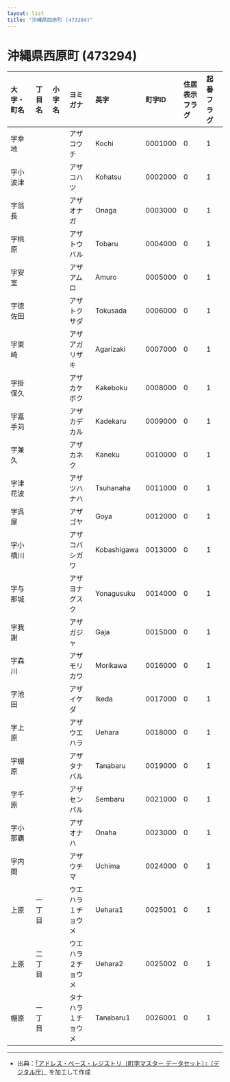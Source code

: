 ```yaml
---
layout: list
title: "沖縄県西原町 (473294)"
---
```


# 沖縄県西原町 (473294)

| 大字・町名 | 丁目名 | 小字名 | ヨミガナ | 英字 | 町字ID | 住居表示フラグ | 起番フラグ |
|:---|:---|:---|:---|:---|:---|:---|:---|
| 字幸地 |  |  | アザコウチ | Kochi | 0001000 | 0 | 1 |
| 字小波津 |  |  | アザコハツ | Kohatsu | 0002000 | 0 | 1 |
| 字翁長 |  |  | アザオナガ | Onaga | 0003000 | 0 | 1 |
| 字桃原 |  |  | アザトウバル | Tobaru | 0004000 | 0 | 1 |
| 字安室 |  |  | アザアムロ | Amuro | 0005000 | 0 | 1 |
| 字徳佐田 |  |  | アザトクサダ | Tokusada | 0006000 | 0 | 1 |
| 字東崎 |  |  | アザアガリザキ | Agarizaki | 0007000 | 0 | 1 |
| 字掛保久 |  |  | アザカケボク | Kakeboku | 0008000 | 0 | 1 |
| 字嘉手苅 |  |  | アザカデカル | Kadekaru | 0009000 | 0 | 1 |
| 字兼久 |  |  | アザカネク | Kaneku | 0010000 | 0 | 1 |
| 字津花波 |  |  | アザツハナハ | Tsuhanaha | 0011000 | 0 | 1 |
| 字呉屋 |  |  | アザゴヤ | Goya | 0012000 | 0 | 1 |
| 字小橋川 |  |  | アザコバシガワ | Kobashigawa | 0013000 | 0 | 1 |
| 字与那城 |  |  | アザヨナグスク | Yonagusuku | 0014000 | 0 | 1 |
| 字我謝 |  |  | アザガジャ | Gaja | 0015000 | 0 | 1 |
| 字森川 |  |  | アザモリカワ | Morikawa | 0016000 | 0 | 1 |
| 字池田 |  |  | アザイケダ | Ikeda | 0017000 | 0 | 1 |
| 字上原 |  |  | アザウエハラ | Uehara | 0018000 | 0 | 1 |
| 字棚原 |  |  | アザタナバル | Tanabaru | 0019000 | 0 | 1 |
| 字千原 |  |  | アザセンバル | Sembaru | 0021000 | 0 | 1 |
| 字小那覇 |  |  | アザオナハ | Onaha | 0023000 | 0 | 1 |
| 字内間 |  |  | アザウチマ | Uchima | 0024000 | 0 | 1 |
| 上原 | 一丁目 |  | ウエハラ１チョウメ | Uehara1 | 0025001 | 0 | 1 |
| 上原 | 二丁目 |  | ウエハラ２チョウメ | Uehara2 | 0025002 | 0 | 1 |
| 棚原 | 一丁目 |  | タナハラ１チョウメ | Tanabaru1 | 0026001 | 0 | 1 |

---

- 出典：[「アドレス・ベース・レジストリ（町字マスター データセット）』（デジタル庁）](https://www.digital.go.jp/policies/base_registry_address/) を加工して作成